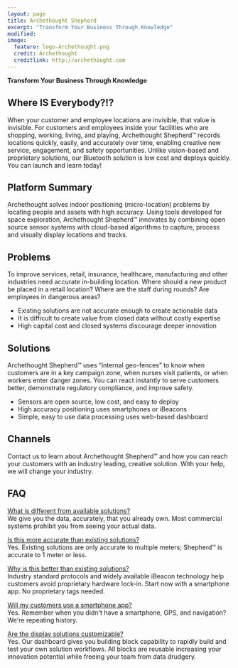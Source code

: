 ```yaml
---
layout: page
title: Archethought Shepherd
excerpt: "Transform Your Business Through Knowledge"
modified: 
image:
  feature: logo-Archethought.png
  credit: Archethought
  creditlink: http://archethought.com
---
```


__Transform Your Business Through Knowledge__


## Where IS Everybody?!?
When your customer and employee locations are invisible, that value is invisible. For customers and
employees inside your facilities who are shopping, working, living, and playing, 
Archethought Shepherd™ records locations quickly, easily, and accurately over time, 
enabling creative new service, engagement, and safety opportunities. 
Unlike vision-based and proprietary solutions, our Bluetooth solution is low cost and
deploys quickly. You can launch and learn today!

## Platform Summary
Archethought solves indoor positioning (micro-location) problems by locating people and assets with high accuracy. 
Using tools developed for space exploration, Archethought Shepherd™ innovates by combining open source
sensor systems with cloud-based algorithms to capture, process and visually display locations and tracks.

## Problems
To improve services, retail, insurance, healthcare, manufacturing and other industries need accurate in-building location. 
Where should a new product be placed in a retail location? 
Where are the staff during rounds? 
Are employees in dangerous areas?
* Existing solutions are not accurate enough to create actionable data
* It is difficult to create value from closed data without costly expertise
* High capital cost and closed systems discourage deeper innovation

## Solutions
Archethought Shepherd™ uses “internal geo-fences” to know when customers are in a key campaign zone, when nurses visit patients, or when workers enter danger zones. 
You can react instantly to serve customers better, demonstrate regulatory
compliance, and improve safety.
* Sensors are open source, low cost, and easy to deploy
* High accuracy positioning uses smartphones or iBeacons
* Simple, easy to use data processing uses web-based dashboard

## Channels
Contact us to learn about Archethought Shepherd™ and how you can reach your customers with an industry leading, creative solution. 
With your help, we will change your industry.

## FAQ
<u>What is different from available solutions?</u>  
We give you the data, accurately, that you already own. 
Most commercial systems prohibit you from seeing your actual data. 

<u>Is this more accurate than existing solutions?</u>  
Yes. Existing solutions are only accurate to multiple meters; Shepherd™ is accurate to 1 meter or less.

<u>Why is this better than existing solutions?</u>  
Industry standard protocols and widely available iBeacon technology help customers avoid proprietary
hardware lock-in. 
Start now with a smartphone app. 
No proprietary tags needed.

<u>Will my customers use a smartphone app?</u>  
Yes. Remember when you didn't have a smartphone, GPS, and navigation? We're repeating history.

<u>Are the display solutions customizable?</u>  
Yes. Our dashboard gives you building block capability to rapidly build and test your own solution workflows.
All blocks are reusable increasing your innovation potential while freeing your team from data drudgery.


